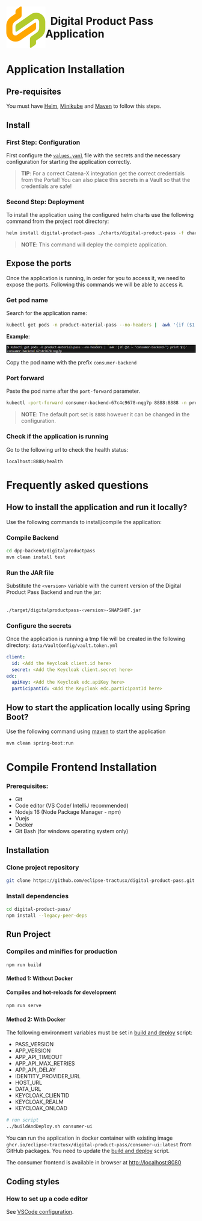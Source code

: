 <!--
  Catena-X - Product Passport Consumer Frontend
 
  Copyright (c) 2022, 2023 BASF SE, BMW AG, Henkel AG & Co. KGaA
 
  See the NOTICE file(s) distributed with this work for additional
  information regarding copyright ownership.
 
  This program and the accompanying materials are made available under the
  terms of the Apache License, Version 2.0 which is available at
  https://www.apache.org/licenses/LICENSE-2.0.
 
  Unless required by applicable law or agreed to in writing, software
  distributed under the License is distributed on an "AS IS" BASIS
  WITHOUT WARRANTIES OR CONDITIONS OF ANY KIND,
  either express or implied. See the
  License for the specific language govern in permissions and limitations
  under the License.
 
  SPDX-License-Identifier: Apache-2.0
-->

<h1 style="display:flex; align-items: center;"><img src="./docs/catena-x-logo.svg"/>&nbsp;&nbsp;Digital Product Pass Application</h1>

# Application Installation

## Pre-requisites

You must have [Helm](https://helm.sh/),  [Minikube](https://minikube.sigs.k8s.io/docs/start/) and [Maven](https://maven.apache.org/) to follow this steps.


## Install

### First Step: Configuration

First configure the [`values.yaml`](./charts/digital-product-pass/values.yaml) file with the secrets and the necessary configuration for starting the application correctly.

> **TIP**: For a correct Catena-X integration get the correct credentials from the Portal! You can also place this secrets in a Vault so that the credentials are safe!

### Second Step: Deployment

To install the application using the configured helm charts use the following command from the project root directory:

```bash
helm install digital-product-pass ./charts/digital-product-pass -f charts/digital-product-pass/values.yaml 
``` 

> **NOTE**: This command will deploy the complete application.

## Expose the ports

Once the application is running, in order for you to access it, we need to expose the ports. Following this commands we will be able to access it.

### Get pod name
Search for the application name:

```bash
kubectl get pods -n product-material-pass --no-headers |  awk '{if ($1 ~ "consumer-backend-") print $1}'
```
**Example**:

![img4.png](./dpp-backend/digitalproductpass/docs/media/img4.png)


Copy the pod name with the prefix `consumer-backend`

### Port forward

Paste the pod name after the `port-forward` parameter. 
```bash
kubectl -port-forward consumer-backend-67c4c9678-nqg7p 8888:8888 -n product-material-pass
```

> **NOTE**: The default port set is `8888` however it can be changed in the configuration.

### Check if the application is running

Go to the following url to check the health status:
```
localhost:8888/health
```

# Frequently asked questions

## How to install the application and run it locally?

Use the following commands to install/compile the application:

### Compile Backend
```bash
cd dpp-backend/digitalproductpass 
mvn clean install test
```

### Run the JAR file

Substitute the `<version>` variable with the current version of the Digital Product Pass Backend and run the jar:

```bash

./target/digitalproductpass-<version>-SNAPSHOT.jar

```
### Configure the secrets

Once the application is running a tmp file will be created in the following directory: `data/VaultConfig/vault.token.yml`

```yml
client:
  id: <Add the Keycloak client.id here>
  secret: <Add the Keycloak client.secret here>
edc: 
  apiKey: <Add the Keycloak edc.apiKey here>
  participantId: <Add the Keycloak edc.participantId here>
```

## How to start the application locally using Spring Boot?

Use the following command using [maven](https://maven.apache.org/) to start the application

```bash 
mvn clean spring-boot:run
```


# Compile Frontend Installation

### Prerequisites:

- Git
- Code editor (VS Code/ IntelliJ recommended)
- Nodejs 16 (Node Package Manager - npm)
- Vuejs
- Docker
- Git Bash (for windows operating system only)

## Installation
### Clone project repository

```bash
git clone https://github.com/eclipse-tractusx/digital-product-pass.git
```

### Install dependencies

```bash
cd digital-product-pass/
npm install --legacy-peer-deps
```

## Run Project

### Compiles and minifies for production

```bash
npm run build
```
#### Method 1: Without Docker

#### Compiles and hot-reloads for development

```bash
npm run serve
```

#### Method 2: With Docker

The following environment variables must be set in [build and deploy](./buildAndDeploy.sh) script:

- PASS_VERSION
- APP_VERSION
- APP_API_TIMEOUT
- APP_API_MAX_RETRIES
- APP_API_DELAY
- IDENTITY_PROVIDER_URL
- HOST_URL
- DATA_URL
- KEYCLOAK_CLIENTID
- KEYCLOAK_REALM
- KEYCLOAK_ONLOAD



```bash
# run script
../buildAndDeploy.sh consumer-ui
```

You can run the application in docker container with existing image `ghcr.io/eclipse-tractusx/digital-product-pass/consumer-ui:latest` from GitHub packages. You need to update the [build and deploy](./buildAndDeploy.sh) script.

The consumer frontend is available in browser at [http://localhost:8080](http://localhost:8080)

## Coding styles

### How to set up a code editor

See [VSCode configuration](https://code.visualstudio.com/docs/getstarted/settings).

